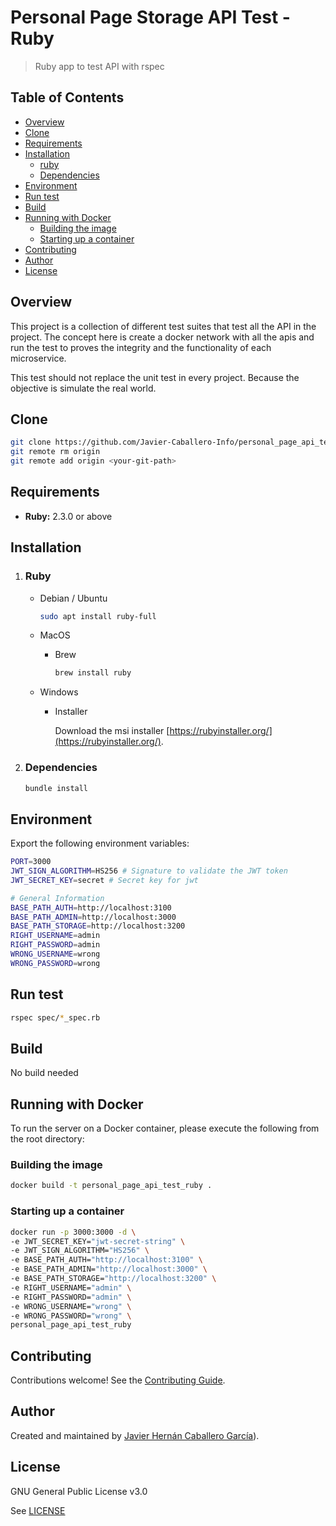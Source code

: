 # Personal Page Storage API Test - Ruby

> Ruby app to test API with rspec

## Table of Contents

-   [Overview](https://github.com/Javier-Caballero-Info/personal_page_api_test_ruby/tree/master/README.md#overview)
-   [Clone](https://github.com/Javier-Caballero-Info/personal_page_api_test_ruby/tree/master/README.md#clone)
- [Requirements](https://github.com/Javier-Caballero-Info/personal_page_api_test_ruby/tree/master#requirements)
- [Installation](https://github.com/Javier-Caballero-Info/personal_page_api_test_ruby/tree/master#installation)
	- [ruby](https://github.com/Javier-Caballero-Info/personal_page_api_test_ruby/tree/master#ruby)
	- [Dependencies](https://github.com/Javier-Caballero-Info/personal_page_api_test_ruby/tree/master#dependencies)
- [Environment](https://github.com/Javier-Caballero-Info/personal_page_api_test_ruby/tree/master#environment)
- [Run test](https://github.com/Javier-Caballero-Info/personal_page_api_test_ruby/tree/master#run-test)
- [Build](https://github.com/Javier-Caballero-Info/personal_page_api_test_ruby/tree/master#build)
- [Running with Docker](https://github.com/Javier-Caballero-Info/personal_page_api_test_ruby/tree/master#running-with-docker)
	- [Building the image](https://github.com/Javier-Caballero-Info/personal_page_api_test_ruby/tree/master#building-the-image)
	- [Starting up a container](https://github.com/Javier-Caballero-Info/personal_page_api_test_ruby/tree/master#starting-up-a-container)
- [Contributing](https://github.com/Javier-Caballero-Info/personal_page_api_test_ruby/tree/master#contributing)
- [Author](https://github.com/Javier-Caballero-Info/personal_page_api_test_ruby/tree/master#author)
- [License](https://github.com/Javier-Caballero-Info/personal_page_api_test_ruby/tree/master#license)

## Overview

This project is a collection of different test suites that test all the API in the project. The concept here is create a
docker network with all the apis and run the test to proves the integrity and the functionality of each microservice.

This test should not replace the unit test in every project. Because the objective is simulate the real world.

## Clone

```bash
git clone https://github.com/Javier-Caballero-Info/personal_page_api_test_ruby.git
git remote rm origin
git remote add origin <your-git-path>
```

## Requirements

* **Ruby:** 2.3.0 or above

## Installation

1. ### Ruby

    - Debian / Ubuntu

        ```Bash
        sudo apt install ruby-full
        ```
        
    - MacOS
    
        - Brew
            ```bash
            brew install ruby
            ```

    - Windows

        - Installer

            Download the msi installer [https://rubyinstaller.org/](https://rubyinstaller.org/).


2. ### Dependencies

    ```Bash
    bundle install
    ```

## Environment

Export the following environment variables:

```bash
PORT=3000
JWT_SIGN_ALGORITHM=HS256 # Signature to validate the JWT token
JWT_SECRET_KEY=secret # Secret key for jwt

# General Information
BASE_PATH_AUTH=http://localhost:3100
BASE_PATH_ADMIN=http://localhost:3000
BASE_PATH_STORAGE=http://localhost:3200
RIGHT_USERNAME=admin
RIGHT_PASSWORD=admin
WRONG_USERNAME=wrong
WRONG_PASSWORD=wrong
```

## Run test

```Bash
rspec spec/*_spec.rb
```

## Build

No build needed


## Running with Docker

To run the server on a Docker container, please execute the following from the root directory:

### Building the image
```bash
docker build -t personal_page_api_test_ruby .
```
### Starting up a container
```bash
docker run -p 3000:3000 -d \
-e JWT_SECRET_KEY="jwt-secret-string" \
-e JWT_SIGN_ALGORITHM="HS256" \
-e BASE_PATH_AUTH="http://localhost:3100" \
-e BASE_PATH_ADMIN="http://localhost:3000" \
-e BASE_PATH_STORAGE="http://localhost:3200" \
-e RIGHT_USERNAME="admin" \
-e RIGHT_PASSWORD="admin" \
-e WRONG_USERNAME="wrong" \
-e WRONG_PASSWORD="wrong" \
personal_page_api_test_ruby
```
## Contributing

Contributions welcome! See the  [Contributing Guide](https://github.com/Javier-Caballero-Info/personal_page_api_test_ruby/blob/master/CONTRIBUTING.md).

## Author

Created and maintained by [Javier Hernán Caballero García](https://javiercaballero.info)).

## License

GNU General Public License v3.0

See  [LICENSE](https://github.com/Javier-Caballero-Info/personal_page_api_test_ruby/blob/master/LICENSE)
